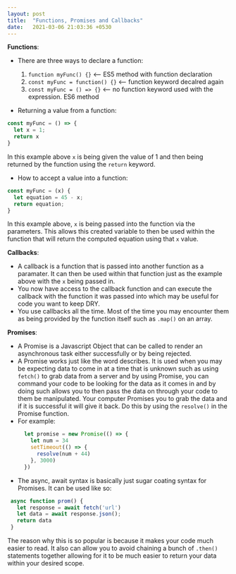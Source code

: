 ```yaml
---
layout: post
title:  "Functions, Promises and Callbacks"
date:   2021-03-06 21:03:36 +0530
---
```


**Functions**: 
  - There are three ways to declare a function:
    1. `function myFunc() {}` <-- ES5 method with function declaration
    2. `const myFunc = function() {}` <-- function keyword decalred again
    3. `const myFunc = () => {}` <-- no function keyword used with the expression. ES6 method

  - Returning a value from a function:
  ```javascript
  const myFunc = () => {
    let x = 1;
    return x
  }
  ```
  In this example above `x` is being given the value of 1 and then being returned by the function using the `return` keyword.
  
  - How to accept a value into a function:
  ```javascript
  const myFunc = (x) {
    let equation = 45 - x;
    return equation;
  }
  ```
  In this example above, `x` is being passed into the function via the parameters. This allows this created variable to then be used within the function that will     return the computed equation using that `x` value.
  

**Callbacks**:
  - A callback is a function that is passed into another function as a paramater. It can then be used within that function just as the example above with the `x`       being passed in.
  - You now have access to the callback function and can execute the callback with the function it was passed into which may be useful for code you want to keep         DRY.
  - You use callbacks all the time. Most of the time you may encounter them as being provided by the function itself such as `.map()` on an array.


**Promises**:
  - A Promise is a Javascript Object that can be called to render an asynchronous task either successfully or by being rejected.
  - A Promise works just like the word describes. It is used when you may be expecting data to come in at a time that is unknown such as using `fetch()` to grab         data from a server and by using Promise, you can command your code to be looking for the data as it comes in and by doing such allows you to then pass the data     on through your code to them be manipulated. Your computer Promises you to grab the data and if it is successful it will give it back. Do this by using the         `resolve()` in the Promise function. 
  - For example: 
    ```javascript
      let promise = new Promise(() => {
        let num = 34
        setTimeout(() => {
          resolve(num + 44)
        }, 3000)
      })
    ```
   - The async, await syntax is basically just sugar coating syntax for Promises. It can be used like so:
   ```javascript
    async function prom() {
      let response = await fetch('url') 
      let data = await response.json();
      return data
    }
   ```
   The reason why this is so popular is because it makes your code much easier to read. It also can allow you to avoid chaining a bunch of `.then()` statements        together allowing for it to be much easier to return your data within your desired scope.
